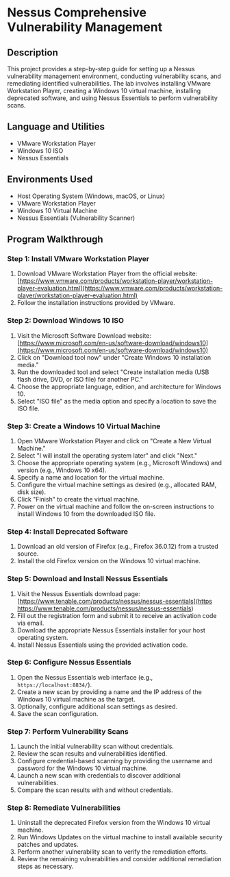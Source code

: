 # Nessus Comprehensive Vulnerability Management

## Description
This project provides a step-by-step guide for setting up a Nessus vulnerability management environment, conducting vulnerability scans, and remediating identified vulnerabilities. The lab involves installing VMware Workstation Player, creating a Windows 10 virtual machine, installing deprecated software, and using Nessus Essentials to perform vulnerability scans.

## Language and Utilities
- VMware Workstation Player
- Windows 10 ISO
- Nessus Essentials

## Environments Used
- Host Operating System (Windows, macOS, or Linux)
- VMware Workstation Player
- Windows 10 Virtual Machine
- Nessus Essentials (Vulnerability Scanner)

## Program Walkthrough

### Step 1: Install VMware Workstation Player
1. Download VMware Workstation Player from the official website: [https://www.vmware.com/products/workstation-player/workstation-player-evaluation.html](https://www.vmware.com/products/workstation-player/workstation-player-evaluation.html)
2. Follow the installation instructions provided by VMware.

### Step 2: Download Windows 10 ISO
1. Visit the Microsoft Software Download website: [https://www.microsoft.com/en-us/software-download/windows10](https://www.microsoft.com/en-us/software-download/windows10)
2. Click on "Download tool now" under "Create Windows 10 installation media."
3. Run the downloaded tool and select "Create installation media (USB flash drive, DVD, or ISO file) for another PC."
4. Choose the appropriate language, edition, and architecture for Windows 10.
5. Select "ISO file" as the media option and specify a location to save the ISO file.

### Step 3: Create a Windows 10 Virtual Machine
1. Open VMware Workstation Player and click on "Create a New Virtual Machine."
2. Select "I will install the operating system later" and click "Next."
3. Choose the appropriate operating system (e.g., Microsoft Windows) and version (e.g., Windows 10 x64).
4. Specify a name and location for the virtual machine.
5. Configure the virtual machine settings as desired (e.g., allocated RAM, disk size).
6. Click "Finish" to create the virtual machine.
7. Power on the virtual machine and follow the on-screen instructions to install Windows 10 from the downloaded ISO file.

### Step 4: Install Deprecated Software
1. Download an old version of Firefox (e.g., Firefox 36.0.12) from a trusted source.
2. Install the old Firefox version on the Windows 10 virtual machine.

### Step 5: Download and Install Nessus Essentials
1. Visit the Nessus Essentials download page: [https://www.tenable.com/products/nessus/nessus-essentials](https https://www.tenable.com/products/nessus/nessus-essentials)
2. Fill out the registration form and submit it to receive an activation code via email.
3. Download the appropriate Nessus Essentials installer for your host operating system.
4. Install Nessus Essentials using the provided activation code.

### Step 6: Configure Nessus Essentials
1. Open the Nessus Essentials web interface (e.g., `https://localhost:8834/`).
2. Create a new scan by providing a name and the IP address of the Windows 10 virtual machine as the target.
3. Optionally, configure additional scan settings as desired.
4. Save the scan configuration.

### Step 7: Perform Vulnerability Scans
1. Launch the initial vulnerability scan without credentials.
2. Review the scan results and vulnerabilities identified.
3. Configure credential-based scanning by providing the username and password for the Windows 10 virtual machine.
4. Launch a new scan with credentials to discover additional vulnerabilities.
5. Compare the scan results with and without credentials.

### Step 8: Remediate Vulnerabilities
1. Uninstall the deprecated Firefox version from the Windows 10 virtual machine.
2. Run Windows Updates on the virtual machine to install available security patches and updates.
3. Perform another vulnerability scan to verify the remediation efforts.
4. Review the remaining vulnerabilities and consider additional remediation steps as necessary.
